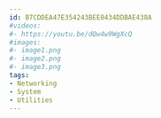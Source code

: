 ```yaml
---
id: B7CDDEA47E354243BEE0434DDBAE438A
#videos:
#- https://youtu.be/dQw4w9WgXcQ
#images:
#- image1.png
#- image2.png
#- image3.png
tags:
- Networking
- System
- Utilities
---
```

